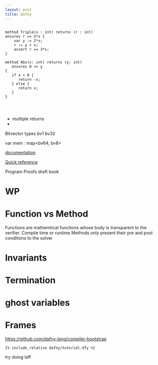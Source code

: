```yaml
---
layout: post
title: Dafny
---
```


```

method Triple(x : int) returns (r : int) 
ensures r == 3*x {
    var y := 2*x;
    r := y + x;
    assert r == 3*x;
}

method Abs(x: int) returns (y: int)
   ensures 0 <= y
{
   if x < 0 {
      return -x;
   } else {
      return x;
   }
}




```

- multiple returns
- 

Bitvector types
bv1
bv32

var mem : map<bv64, bv8>


[documentation](https://dafny.org/dafny/)

[Quick reference](https://dafny.org/dafny/QuickReference.html)

Program Proofs draft book

# WP

# Function vs Method
Functions are mathemtical functions whose body is transparent to the verifier. Compile time or runtime
Methods only present their pre and post conditions to the solver

# Invariants

# Termination

# ghost variables

# Frames


https://github.com/dafny-lang/compiler-bootstrap


```dafny
{% include_relative dafny/tutorial.dfy %}
```


try doing laff

